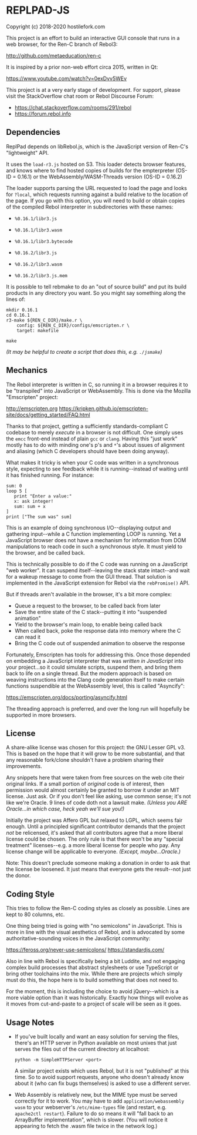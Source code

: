 # REPLPAD-JS

Copyright (c) 2018-2020 hostilefork.com

This project is an effort to build an interactive GUI console that runs in
a web browser, for the Ren-C branch of Rebol3:

http://github.com/metaeducation/ren-c

It is inspired by a prior non-web effort circa 2015, written in Qt:

https://www.youtube.com/watch?v=0exDvv5WEv

This project is at a very early stage of development.  For support, please
visit the StackOverflow chat room or Rebol Discourse Forum:

* https://chat.stackoverflow.com/rooms/291/rebol
* https://forum.rebol.info


## Dependencies

ReplPad depends on libRebol.js, which is the JavaScript version of Ren-C's
"lightweight" API.

It uses the `load-r3.js` hosted on S3.  This loader detects browser features,
and knows where to find hosted copies of builds for the empterpreter
(OS-ID = 0.16.1) or the WebAssembly/WASM-Threads version (OS-ID = 0.16.2)

The loader supports parsing the URL requested to load the page and looks for
`?local`, which requests running against a build relative to the location of
the page.  If you go with this option, you will need to build or obtain
copies of the compiled Rebol interpreter in subdirectories with these names:

* `%0.16.1/libr3.js`
* `%0.16.1/libr3.wasm`
* `%0.16.1/libr3.bytecode`

* `%0.16.2/libr3.js`
* `%0.16.2/libr3.wasm`
* `%0.16.2/libr3.js.mem`

It is possible to tell rebmake to do an "out of source build" and put its
build products in any directory you want.  So you might say something along
the lines of:

    mkdir 0.16.1
    cd 0.16.1
    r3-make ${REN_C_DIR}/make.r \
        config: ${REN_C_DIR}/configs/emscripten.r \
        target: makefile

    make

*(It may be helpful to create a script that does this, e.g. `./jsmake`)*


## Mechanics

The Rebol interpreter is written in C, so running it in a browser requires it
to be "transpiled" into JavaScript or WebAssembly.  This is done via the
Mozilla "Emscripten" project:

http://emscripten.org
https://kripken.github.io/emscripten-site/docs/getting_started/FAQ.html

Thanks to that project, getting a sufficiently standards-compliant C codebase
to merely *execute* in a browser is not difficult.  One simply uses the
`emcc` front-end instead of plain `gcc` or `clang`.  Having this "just work"
mostly has to do with minding one's p's and `*`'s about issues of alignment and
aliasing (which C developers should have been doing anyway).

What makes it tricky is when your C code was written in a synchronous style,
expecting to see feedback while it is running--instead of waiting until it has
finished running.  For instance:

    sum: 0
    loop 5 [
       print "Enter a value:"
       x: ask integer!
       sum: sum + x
    ]
    print ["The sum was" sum]

This is an example of doing synchronous I/O--displaying output and gathering
input--while a C function implementing LOOP is running.  Yet a JavaScript
browser does not have a mechanism for information from DOM manipulations to
reach code in such a synchronous style.  It must yield to the browser, and be
called back.

This is technically possible to do if the C code was running on a JavaScript
"web worker".  It can suspend itself--leaving the stack state intact--and
wait for a wakeup message to come from the GUI thread.  That solution is
implemented in the JavaScript extension for Rebol via the `rebPromise()` API.

But if threads aren't available in the browser, it's a bit more complex:

* Queue a request to the browser, to be called back from later
* Save the entire state of the C stack--putting it into "suspended animation"
* Yield to the browser's main loop, to enable being called back
* When called back, poke the response data into memory where the C can read it
* Bring the C code out of suspended animation to observe the response

Fortunately, Emscripten has tools for addressing this.  Once those depended
on embedding a JavaScript interpreter that was *written in JavaScript* into
your project...so it could simulate scripts, suspend them, and bring them back
to life on a single thread.  But the modern approach is based on weaving
instructions into the Clang code generation itself to make certain functions
suspendible at the WebAssembly level, this is called "Asyncify":

https://emscripten.org/docs/porting/asyncify.html

The threading approach is preferred, and over the long run will hopefully be
supported in more browsers.


## License

A share-alike license was chosen for this project: the GNU Lesser GPL v3.
This is based on the hope that it will grow to be more substantial, and that
any reasonable fork/clone shouldn't have a problem sharing their improvements.

Any snippets here that were taken from free sources on the web cite their
original links.  If a small portion of *original* code is of interest, then
permission would almost certainly be granted to borrow it under an MIT license.
Just ask.  Or if you don't feel like asking, use common sense; it's not like
we're Oracle.  9 lines of code doth not a lawsuit make.  *(Unless you ARE
Oracle...in which case, heck yeah we'll sue you!)*

Initially the project was Affero GPL but relaxed to LGPL, which seems fair
enough.  Until a principled significant contributor demands that the project
*not* be relicensed, it's asked that all contributors agree that a more liberal
license could be chosen.  The only rule is that there won't be any "special
treatment" licenses--e.g. a more liberal license for people who pay.  Any
license change will be applicable to everyone.  *(Except, maybe...Oracle.)*

Note: This doesn't preclude someone making a donation in order to ask that
the license be loosened.  It just means that everyone gets the result--not
just the donor.


## Coding Style

This tries to follow the Ren-C coding styles as closely as possible.  Lines are
kept to 80 columns, etc.

One thing being tried is going with "no semicolons" in JavaScript.  This is
more in line with the visual aesthetics of Rebol, and is advocated by some
authoritative-sounding voices in the JavaScript community:

https://feross.org/never-use-semicolons/
https://standardjs.com/

Also in line with Rebol is specifically being a bit Luddite, and not engaging
complex build processes that abstract stylesheets or use TypeScript or bring
other toolchains into the mix.  While there are projects which simply must do
this, the hope here is to build something that does not need to.

For the moment, this is including the choice to avoid jQuery--which is a more
viable option than it was historically.  Exactly how things will evolve as it
moves from cut-and-paste to a project of scale will be seen as it goes.


## Usage Notes

* If you've built locally and want an easy solution for serving the files,
  there's an HTTP server in Python available on most unixes that just serves
  the files out of the current directory at localhost:

      python -m SimpleHTTPServer <port>

  A similar project exists which uses Rebol, but it is not "published" at this
  time.  So to avoid support requests, anyone who doesn't already know
  about it (who can fix bugs themselves) is asked to use a different server.

* Web Assembly is relatively new, but the MIME type must be served correctly
  for it to work.  You may have to add `application/webassembly wasm` to your
  webserver's `/etc/mime-types` file (and restart, e.g. `apache2ctl restart`).
  Failure to do so means it will "fall back to an ArrayBuffer implementation",
  which is slower.  (You will notice it appearing to fetch the .wasm file twice
  in the network log.)

